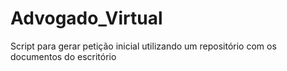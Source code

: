 # Advogado_Virtual
Script para gerar petição inicial utilizando um repositório com os documentos do escritório
